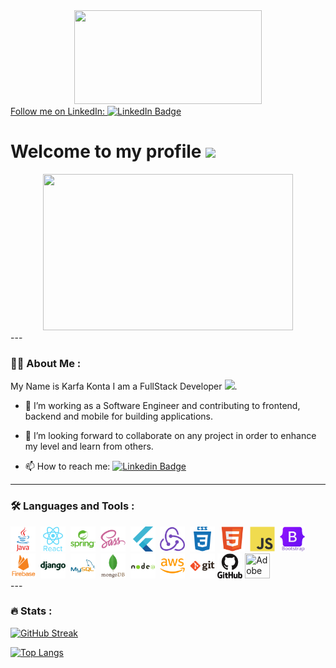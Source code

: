 <div id="header" align="center">
  <img src="https://www.shootdartsolutions.com/img/service/web-design.gif" width="300" height="150" />
</div>
<div id="badges">
  <a href="https://www.linkedin.com/in/karfa-konta/">
    Follow me on LinkedIn:
    <img src="https://img.shields.io/badge/LinkedIn-blue?style=for-the-badge&logo=linkedin&logoColor=white" alt="LinkedIn Badge"/>
  </a>
</div>
<h1>
  Welcome to my profile
  <img src="https://media.giphy.com/media/hvRJCLFzcasrR4ia7z/giphy.gif" width="30px"/>
</h1>
<div align="center">
  <img src="https://media.giphy.com/media/dWesBcTLavkZuG35MI/giphy.gif" width="400" height="250"/>
</div>
---

### :man_technologist: About Me :
My Name is Karfa Konta
I am a FullStack Developer <img src="https://media.giphy.com/media/WUlplcMpOCEmTGBtBW/giphy.gif" width="30">.
- :telescope: I’m working as a Software Engineer and contributing to frontend, backend and mobile for building applications.

- :seedling:  I’m looking forward to collaborate on any project in order to enhance my level and learn from others.

- :mailbox: How to reach me: [![Linkedin Badge](https://img.shields.io/badge/-KarfaKonta-blue?style=flat&logo=Linkedin&logoColor=white)](https://www.linkedin.com/in/karfa-konta)
- ---

### :hammer_and_wrench: Languages and Tools :
<div>
  <img src="https://github.com/devicons/devicon/blob/master/icons/java/java-original-wordmark.svg" title="Java" alt="Java" width="40" height="40"/>&nbsp;
  <img src="https://github.com/devicons/devicon/blob/master/icons/react/react-original-wordmark.svg" title="React" alt="React" width="40" height="40"/>&nbsp;
  <img src="https://github.com/devicons/devicon/blob/master/icons/spring/spring-original-wordmark.svg" title="Spring" alt="Spring" width="40" height="40"/>&nbsp;
  <img src="https://raw.githubusercontent.com/devicons/devicon/1119b9f84c0290e0f0b38982099a2bd027a48bf1/icons/sass/sass-original.svg" title="SaSS" alt="SaSS" width="40" height="40"/>&nbsp;
  <img src="https://github.com/devicons/devicon/blob/master/icons/flutter/flutter-original.svg" title="Flutter" alt="Flutter" width="40" height="40"/>&nbsp;
  <img src="https://github.com/devicons/devicon/blob/master/icons/redux/redux-original.svg" title="Redux" alt="Redux " width="40" height="40"/>&nbsp;
  <img src="https://github.com/devicons/devicon/blob/master/icons/css3/css3-plain-wordmark.svg"  title="CSS3" alt="CSS" width="40" height="40"/>&nbsp;
  <img src="https://github.com/devicons/devicon/blob/master/icons/html5/html5-original.svg" title="HTML5" alt="HTML" width="40" height="40"/>&nbsp;
  <img src="https://github.com/devicons/devicon/blob/master/icons/javascript/javascript-original.svg" title="JavaScript" alt="JavaScript" width="40" height="40"/>&nbsp;
  <img src="https://raw.githubusercontent.com/devicons/devicon/1119b9f84c0290e0f0b38982099a2bd027a48bf1/icons/bootstrap/bootstrap-original-wordmark.svg" title="BootStrap" alt="BootStrap" width="40" height="40"/>&nbsp;
  <img src="https://github.com/devicons/devicon/blob/master/icons/firebase/firebase-plain-wordmark.svg" title="Firebase" alt="Firebase" width="40" height="40"/>&nbsp;
  <img src="https://raw.githubusercontent.com/devicons/devicon/1119b9f84c0290e0f0b38982099a2bd027a48bf1/icons/django/django-plain-wordmark.svg" title="Django"  alt="Django" width="40" height="40"/>&nbsp;
  <img src="https://github.com/devicons/devicon/blob/master/icons/mysql/mysql-original-wordmark.svg" title="MySQL"  alt="MySQL" width="40" height="40"/>&nbsp;
  <img src="https://raw.githubusercontent.com/devicons/devicon/1119b9f84c0290e0f0b38982099a2bd027a48bf1/icons/mongodb/mongodb-original-wordmark.svg" title="MongoDB"  alt="MongoDB" width="40" height="40"/>&nbsp;
  <img src="https://github.com/devicons/devicon/blob/master/icons/nodejs/nodejs-original-wordmark.svg" title="NodeJS" alt="NodeJS" width="40" height="40"/>&nbsp;
  <img src="https://github.com/devicons/devicon/blob/master/icons/amazonwebservices/amazonwebservices-plain-wordmark.svg" title="AWS" alt="AWS" width="40" height="40"/>&nbsp;
  <img src="https://github.com/devicons/devicon/blob/master/icons/git/git-original-wordmark.svg" title="Git" **alt="Git" width="40" height="40"/>
  <img src="https://raw.githubusercontent.com/devicons/devicon/1119b9f84c0290e0f0b38982099a2bd027a48bf1/icons/github/github-original-wordmark.svg" title="Github" **alt="Github" width="40" height="40"/>
  <img src="https://cdn-icons.flaticon.com/png/512/5210/premium/5210500.png?token=exp=1658524556~hmac=c8d48e265225fb171bf30bc407af7da1" title="Adobe" **alt="Adobe Illustrator" width="40" height="40"/>
</div>
---

### :fire: Stats :
[![GitHub Streak](http://github-readme-streak-stats.herokuapp.com?user=karfakonta&theme=dark)](https://git.io/streak-stats)

[![Top Langs](https://github-readme-stats.vercel.app/api/top-langs/?username=karfakonta&layout=compact&theme=vision-friendly-dark)](https://github.com/anuraghazra/github-readme-stats)
